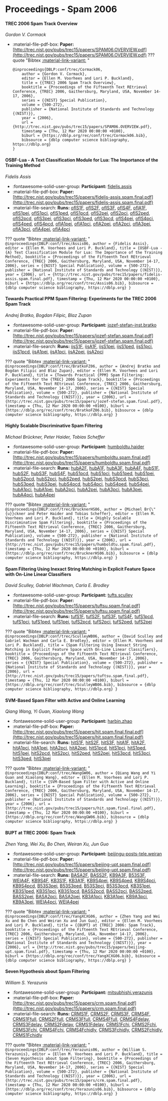 # Proceedings - Spam 2006 

#### TREC 2006 Spam Track Overview

_Gordon V. Cormack_

- :material-file-pdf-box: **Paper:** [http://trec.nist.gov/pubs/trec15/papers/SPAM06.OVERVIEW.pdf](http://trec.nist.gov/pubs/trec15/papers/SPAM06.OVERVIEW.pdf)
??? quote "Bibtex [:material-link-variant:](https://dblp.org/rec/conf/trec/Cormack06.bib) "
	```
	@inproceedings{DBLP:conf/trec/Cormack06,
		author = {Gordon V. Cormack},
		editor = {Ellen M. Voorhees and Lori P. Buckland},
		title = {{TREC} 2006 Spam Track Overview},
		booktitle = {Proceedings of the Fifteenth Text REtrieval Conference, {TREC} 2006, Gaithersburg, Maryland, USA, November 14-17, 2006},
		series = {{NIST} Special Publication},
		volume = {500-272},
		publisher = {National Institute of Standards and Technology {(NIST)}},
		year = {2006},
		url = {http://trec.nist.gov/pubs/trec15/papers/SPAM06.OVERVIEW.pdf},
		timestamp = {Thu, 12 Mar 2020 00:00:00 +0100},
		biburl = {https://dblp.org/rec/conf/trec/Cormack06.bib},
		bibsource = {dblp computer science bibliography, https://dblp.org}
	}
	```

#### OSBF-Lua - A Text Classification Module for Lua: The Importance  of the Training Method

_Fidelis Assis_

- :fontawesome-solid-user-group: **Participant:** [fidelis.assis](./participants.md#fidelis.assis)
- :material-file-pdf-box: **Paper:** [http://trec.nist.gov/pubs/trec15/papers/fidelis-assis.spam.final.pdf](http://trec.nist.gov/pubs/trec15/papers/fidelis-assis.spam.final.pdf)
- :material-file-search: **Runs:** [oflS1F](./runs.md#ofls1f), [oflS2F](./runs.md#ofls2f), [oflS3F](./runs.md#ofls3f), [oflS4F](./runs.md#ofls4f), [oflA1F](./runs.md#ofla1f), [oflS1pei](./runs.md#ofls1pei), [oflS1pci](./runs.md#ofls1pci), [oflS1ped](./runs.md#ofls1ped), [oflS1pcd](./runs.md#ofls1pcd), [oflS2pei](./runs.md#ofls2pei), [oflS2pci](./runs.md#ofls2pci), [oflS2ped](./runs.md#ofls2ped), [oflS2pcd](./runs.md#ofls2pcd), [oflS3pei](./runs.md#ofls3pei), [oflS3pci](./runs.md#ofls3pci), [oflS3ped](./runs.md#ofls3ped), [oflS3pcd](./runs.md#ofls3pcd), [oflS4pei](./runs.md#ofls4pei), [oflS4pci](./runs.md#ofls4pci), [oflS4ped](./runs.md#ofls4ped), [oflS4pcd](./runs.md#ofls4pcd), [oflA1pei](./runs.md#ofla1pei), [oflA1pci](./runs.md#ofla1pci), [oflA2pei](./runs.md#ofla2pei), [oflA2pci](./runs.md#ofla2pci), [oflA3pei](./runs.md#ofla3pei), [oflA3pci](./runs.md#ofla3pci), [oflA4pei](./runs.md#ofla4pei), [oflA4pci](./runs.md#ofla4pci)

??? quote "Bibtex [:material-link-variant:](https://dblp.org/rec/conf/trec/Assis06.bib) "
	```
	@inproceedings{DBLP:conf/trec/Assis06,
		author = {Fidelis Assis},
		editor = {Ellen M. Voorhees and Lori P. Buckland},
		title = {OSBF-Lua - {A} Text Classification Module for Lua: The Importance of the Training Method},
		booktitle = {Proceedings of the Fifteenth Text REtrieval Conference, {TREC} 2006, Gaithersburg, Maryland, USA, November 14-17, 2006},
		series = {{NIST} Special Publication},
		volume = {500-272},
		publisher = {National Institute of Standards and Technology {(NIST)}},
		year = {2006},
		url = {http://trec.nist.gov/pubs/trec15/papers/fidelis-assis.spam.final.pdf},
		timestamp = {Thu, 12 Mar 2020 00:00:00 +0100},
		biburl = {https://dblp.org/rec/conf/trec/Assis06.bib},
		bibsource = {dblp computer science bibliography, https://dblp.org}
	}
	```

#### Towards Practical PPM Spam Filtering: Experiments for the TREC  2006 Spam Track

_Andrej Bratko, Bogdan Filipic, Blaz Zupan_

- :fontawesome-solid-user-group: **Participant:** [jozef-stefan-inst.bratko](./participants.md#jozef-stefan-inst.bratko)
- :material-file-pdf-box: **Paper:** [http://trec.nist.gov/pubs/trec15/papers/jozef-stefan.spam.final.pdf](http://trec.nist.gov/pubs/trec15/papers/jozef-stefan.spam.final.pdf)
- :material-file-search: **Runs:** [ijsS1F](./runs.md#ijss1f), [ijsA1F](./runs.md#ijsa1f), [ijsS1pei](./runs.md#ijss1pei), [ijsS1ped](./runs.md#ijss1ped), [ijsS1pci](./runs.md#ijss1pci), [ijsS1pcd](./runs.md#ijss1pcd), [ijsA1pei](./runs.md#ijsa1pei), [ijsA1pci](./runs.md#ijsa1pci), [ijsA2pei](./runs.md#ijsa2pei), [ijsA2pci](./runs.md#ijsa2pci)

??? quote "Bibtex [:material-link-variant:](https://dblp.org/rec/conf/trec/BratkoFZ06.bib) "
	```
	@inproceedings{DBLP:conf/trec/BratkoFZ06,
		author = {Andrej Bratko and Bogdan Filipic and Blaz Zupan},
		editor = {Ellen M. Voorhees and Lori P. Buckland},
		title = {Towards Practical {PPM} Spam Filtering: Experiments for the {TREC} 2006 Spam Track},
		booktitle = {Proceedings of the Fifteenth Text REtrieval Conference, {TREC} 2006, Gaithersburg, Maryland, USA, November 14-17, 2006},
		series = {{NIST} Special Publication},
		volume = {500-272},
		publisher = {National Institute of Standards and Technology {(NIST)}},
		year = {2006},
		url = {http://trec.nist.gov/pubs/trec15/papers/jozef-stefan.spam.final.pdf},
		timestamp = {Thu, 12 Mar 2020 00:00:00 +0100},
		biburl = {https://dblp.org/rec/conf/trec/BratkoFZ06.bib},
		bibsource = {dblp computer science bibliography, https://dblp.org}
	}
	```

#### Highly Scalable Discriminative Spam Filtering

_Michael Brückner, Peter Haider, Tobias Scheffer_

- :fontawesome-solid-user-group: **Participant:** [humboldtu.haider](./participants.md#humboldtu.haider)
- :material-file-pdf-box: **Paper:** [http://trec.nist.gov/pubs/trec15/papers/humboldtu.spam.final.pdf](http://trec.nist.gov/pubs/trec15/papers/humboldtu.spam.final.pdf)
- :material-file-search: **Runs:** [hubA2F](./runs.md#huba2f), [hubA1F](./runs.md#huba1f), [hubA3F](./runs.md#huba3f), [hubA4F](./runs.md#huba4f), [hubS1F](./runs.md#hubs1f), [hubS2F](./runs.md#hubs2f), [hubS3F](./runs.md#hubs3f), [hubS4F](./runs.md#hubs4f), [hubS1pcd](./runs.md#hubs1pcd), [hubS1pci](./runs.md#hubs1pci), [hubS1ped](./runs.md#hubs1ped), [hubS1pei](./runs.md#hubs1pei), [hubS2pcd](./runs.md#hubs2pcd), [hubS2pci](./runs.md#hubs2pci), [hubS2ped](./runs.md#hubs2ped), [hubS2pei](./runs.md#hubs2pei), [hubS3pcd](./runs.md#hubs3pcd), [hubS3pci](./runs.md#hubs3pci), [hubS3ped](./runs.md#hubs3ped), [hubS3pei](./runs.md#hubs3pei), [hubS4pcd](./runs.md#hubs4pcd), [hubS4pci](./runs.md#hubs4pci), [hubS4ped](./runs.md#hubs4ped), [hubS4pei](./runs.md#hubs4pei), [hubA1pci](./runs.md#huba1pci), [hubA1pei](./runs.md#huba1pei), [hubA2pci](./runs.md#huba2pci), [hubA2pei](./runs.md#huba2pei), [hubA3pci](./runs.md#huba3pci), [hubA3pei](./runs.md#huba3pei), [hubA4pci](./runs.md#huba4pci), [hubA4pei](./runs.md#huba4pei)

??? quote "Bibtex [:material-link-variant:](https://dblp.org/rec/conf/trec/BrucknerHS06.bib) "
	```
	@inproceedings{DBLP:conf/trec/BrucknerHS06,
		author = {Michael Br{\"{u}}ckner and Peter Haider and Tobias Scheffer},
		editor = {Ellen M. Voorhees and Lori P. Buckland},
		title = {Highly Scalable Discriminative Spam Filtering},
		booktitle = {Proceedings of the Fifteenth Text REtrieval Conference, {TREC} 2006, Gaithersburg, Maryland, USA, November 14-17, 2006},
		series = {{NIST} Special Publication},
		volume = {500-272},
		publisher = {National Institute of Standards and Technology {(NIST)}},
		year = {2006},
		url = {http://trec.nist.gov/pubs/trec15/papers/humboldtu.spam.final.pdf},
		timestamp = {Thu, 12 Mar 2020 00:00:00 +0100},
		biburl = {https://dblp.org/rec/conf/trec/BrucknerHS06.bib},
		bibsource = {dblp computer science bibliography, https://dblp.org}
	}
	```

#### Spam Filtering Using Inexact String Matching in Explicit Feature Space  with On-Line Linear Classifiers

_David Sculley, Gabriel Wachman, Carla E. Brodley_

- :fontawesome-solid-user-group: **Participant:** [tufts.sculley](./participants.md#tufts.sculley)
- :material-file-pdf-box: **Paper:** [http://trec.nist.gov/pubs/trec15/papers/tuftsu.spam.final.pdf](http://trec.nist.gov/pubs/trec15/papers/tuftsu.spam.final.pdf)
- :material-file-search: **Runs:** [tufS1F](./runs.md#tufs1f), [tufS2F](./runs.md#tufs2f), [tufS3F](./runs.md#tufs3f), [tufS4F](./runs.md#tufs4f), [tufS1pcd](./runs.md#tufs1pcd), [tufS1pci](./runs.md#tufs1pci), [tufS1ped](./runs.md#tufs1ped), [tufS1pei](./runs.md#tufs1pei), [tufS2pcd](./runs.md#tufs2pcd), [tufS2pci](./runs.md#tufs2pci), [tufS2ped](./runs.md#tufs2ped), [tufS2pei](./runs.md#tufs2pei)

??? quote "Bibtex [:material-link-variant:](https://dblp.org/rec/conf/trec/SculleyWB06.bib) "
	```
	@inproceedings{DBLP:conf/trec/SculleyWB06,
		author = {David Sculley and Gabriel Wachman and Carla E. Brodley},
		editor = {Ellen M. Voorhees and Lori P. Buckland},
		title = {Spam Filtering Using Inexact String Matching in Explicit Feature Space with On-Line Linear Classifiers},
		booktitle = {Proceedings of the Fifteenth Text REtrieval Conference, {TREC} 2006, Gaithersburg, Maryland, USA, November 14-17, 2006},
		series = {{NIST} Special Publication},
		volume = {500-272},
		publisher = {National Institute of Standards and Technology {(NIST)}},
		year = {2006},
		url = {http://trec.nist.gov/pubs/trec15/papers/tuftsu.spam.final.pdf},
		timestamp = {Thu, 12 Mar 2020 00:00:00 +0100},
		biburl = {https://dblp.org/rec/conf/trec/SculleyWB06.bib},
		bibsource = {dblp computer science bibliography, https://dblp.org}
	}
	```

#### SVM-Based Spam Filter with Active and Online Learning

_Qiang Wang, Yi Guan, Xiaolong Wang_

- :fontawesome-solid-user-group: **Participant:** [harbin.zhao](./participants.md#harbin.zhao)
- :material-file-pdf-box: **Paper:** [http://trec.nist.gov/pubs/trec15/papers/hit.spam.final.final.pdf](http://trec.nist.gov/pubs/trec15/papers/hit.spam.final.final.pdf)
- :material-file-search: **Runs:** [hitS1F](./runs.md#hits1f), [hitS2F](./runs.md#hits2f), [hitS3F](./runs.md#hits3f), [hitA1F](./runs.md#hita1f), [hitA2F](./runs.md#hita2f), [hitA1pci](./runs.md#hita1pci), [hitA1pei](./runs.md#hita1pei), [hitA2pci](./runs.md#hita2pci), [hitA2pei](./runs.md#hita2pei), [hitS1pcd](./runs.md#hits1pcd), [hitS1pci](./runs.md#hits1pci), [hitS1ped](./runs.md#hits1ped), [hitS1pei](./runs.md#hits1pei), [hitS2pcd](./runs.md#hits2pcd), [hitS2pci](./runs.md#hits2pci), [hitS2ped](./runs.md#hits2ped), [hitS2pei](./runs.md#hits2pei), [hitS3pcd](./runs.md#hits3pcd), [hitS3pci](./runs.md#hits3pci), [hitS3ped](./runs.md#hits3ped), [hitS3pei](./runs.md#hits3pei)

??? quote "Bibtex [:material-link-variant:](https://dblp.org/rec/conf/trec/WangGW06.bib) "
	```
	@inproceedings{DBLP:conf/trec/WangGW06,
		author = {Qiang Wang and Yi Guan and Xiaolong Wang},
		editor = {Ellen M. Voorhees and Lori P. Buckland},
		title = {SVM-Based Spam Filter with Active and Online Learning},
		booktitle = {Proceedings of the Fifteenth Text REtrieval Conference, {TREC} 2006, Gaithersburg, Maryland, USA, November 14-17, 2006},
		series = {{NIST} Special Publication},
		volume = {500-272},
		publisher = {National Institute of Standards and Technology {(NIST)}},
		year = {2006},
		url = {http://trec.nist.gov/pubs/trec15/papers/hit.spam.final.final.pdf},
		timestamp = {Thu, 12 Mar 2020 00:00:00 +0100},
		biburl = {https://dblp.org/rec/conf/trec/WangGW06.bib},
		bibsource = {dblp computer science bibliography, https://dblp.org}
	}
	```

#### BUPT at TREC 2006: Spam Track

_Zhen Yang, Wei Xu, Bo Chen, Weiran Xu, Jun Guo_

- :fontawesome-solid-user-group: **Participant:** [beijingu-posts-tele.weiran](./participants.md#beijingu-posts-tele.weiran)
- :material-file-pdf-box: **Paper:** [http://trec.nist.gov/pubs/trec15/papers/beijing-upt.spam.final.pdf](http://trec.nist.gov/pubs/trec15/papers/beijing-upt.spam.final.pdf)
- :material-file-search: **Runs:** [BASA2F](./runs.md#basa2f), [BASS2F](./runs.md#bass2f), [KB9A3F](./runs.md#kb9a3f), [B53S3F](./runs.md#b53s3f), [WEIA4F](./runs.md#weia4f), [KB9S4F](./runs.md#kb9s4f), [KB3S1F](./runs.md#kb3s1f), [KB3A1F](./runs.md#kb3a1f), [KB9S4pei](./runs.md#kb9s4pei), [KB9S4ped](./runs.md#kb9s4ped), [KB9S4pci](./runs.md#kb9s4pci), [KB9S4pcd](./runs.md#kb9s4pcd), [B53S3pei](./runs.md#b53s3pei), [B53S3ped](./runs.md#b53s3ped), [B53S3pci](./runs.md#b53s3pci), [B53S3pcd](./runs.md#b53s3pcd), [KB3S1pei](./runs.md#kb3s1pei), [KB3S1ped](./runs.md#kb3s1ped), [KB3S1pci](./runs.md#kb3s1pci), [KB3S1pcd](./runs.md#kb3s1pcd), [BASS2pcd](./runs.md#bass2pcd), [BASS2pci](./runs.md#bass2pci), [BASS2ped](./runs.md#bass2ped), [BASS2pei](./runs.md#bass2pei), [BASA2pci](./runs.md#basa2pci), [BASA2pei](./runs.md#basa2pei), [KB3A1pci](./runs.md#kb3a1pci), [KB3A1pei](./runs.md#kb3a1pei), [KB9A3pci](./runs.md#kb9a3pci), [KB9A3pei](./runs.md#kb9a3pei), [WEIA4pci](./runs.md#weia4pci), [WEIA4pei](./runs.md#weia4pei)

??? quote "Bibtex [:material-link-variant:](https://dblp.org/rec/conf/trec/YangXCXG06.bib) "
	```
	@inproceedings{DBLP:conf/trec/YangXCXG06,
		author = {Zhen Yang and Wei Xu and Bo Chen and Weiran Xu and Jun Guo},
		editor = {Ellen M. Voorhees and Lori P. Buckland},
		title = {{BUPT} at {TREC} 2006: Spam Track},
		booktitle = {Proceedings of the Fifteenth Text REtrieval Conference, {TREC} 2006, Gaithersburg, Maryland, USA, November 14-17, 2006},
		series = {{NIST} Special Publication},
		volume = {500-272},
		publisher = {National Institute of Standards and Technology {(NIST)}},
		year = {2006},
		url = {http://trec.nist.gov/pubs/trec15/papers/beijing-upt.spam.final.pdf},
		timestamp = {Thu, 12 Mar 2020 00:00:00 +0100},
		biburl = {https://dblp.org/rec/conf/trec/YangXCXG06.bib},
		bibsource = {dblp computer science bibliography, https://dblp.org}
	}
	```

#### Seven Hypothesis about Spam Filtering

_William S. Yerazunis_

- :fontawesome-solid-user-group: **Participant:** [mitsubhishi.yerazunis](./participants.md#mitsubhishi.yerazunis)
- :material-file-pdf-box: **Paper:** [http://trec.nist.gov/pubs/trec15/papers/crm.spam.final.pdf](http://trec.nist.gov/pubs/trec15/papers/crm.spam.final.pdf)
- :material-file-search: **Runs:** [CRMS1F](./runs.md#crms1f), [CRMS2F](./runs.md#crms2f), [CRMS3F](./runs.md#crms3f), [CRMS4F](./runs.md#crms4f), [CRMS1Ffull](./runs.md#crms1ffull), [CRMS2Ffull](./runs.md#crms2ffull), [CRMS3Ffull](./runs.md#crms3ffull), [CRMS4Ffull](./runs.md#crms4ffull), [CRMS4Fdelay](./runs.md#crms4fdelay), [CRMS3Fdelay](./runs.md#crms3fdelay), [CRMS2Fdelay](./runs.md#crms2fdelay), [CRMS1Fdelay](./runs.md#crms1fdelay), [CRMS1Fchi](./runs.md#crms1fchi), [CRMS2Fchi](./runs.md#crms2fchi), [CRMS3Fchi](./runs.md#crms3fchi), [CRMS4Fchi](./runs.md#crms4fchi), [CRMS4Fchidly](./runs.md#crms4fchidly), [CRMS3Fchidly](./runs.md#crms3fchidly), [CRMS2Fchidly](./runs.md#crms2fchidly), [CRMS1Fchidly](./runs.md#crms1fchidly)

??? quote "Bibtex [:material-link-variant:](https://dblp.org/rec/conf/trec/Yerazunis06.bib) "
	```
	@inproceedings{DBLP:conf/trec/Yerazunis06,
		author = {William S. Yerazunis},
		editor = {Ellen M. Voorhees and Lori P. Buckland},
		title = {Seven Hypothesis about Spam Filtering},
		booktitle = {Proceedings of the Fifteenth Text REtrieval Conference, {TREC} 2006, Gaithersburg, Maryland, USA, November 14-17, 2006},
		series = {{NIST} Special Publication},
		volume = {500-272},
		publisher = {National Institute of Standards and Technology {(NIST)}},
		year = {2006},
		url = {http://trec.nist.gov/pubs/trec15/papers/crm.spam.final.pdf},
		timestamp = {Thu, 12 Mar 2020 00:00:00 +0100},
		biburl = {https://dblp.org/rec/conf/trec/Yerazunis06.bib},
		bibsource = {dblp computer science bibliography, https://dblp.org}
	}
	```

